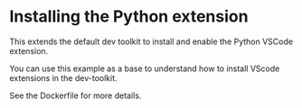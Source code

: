# Installing the Python extension

This extends the default dev toolkit to install and enable the Python VSCode extension.

You can use this example as a base to understand how to install VScode extensions in the dev-toolkit.

See the Dockerfile for more details.